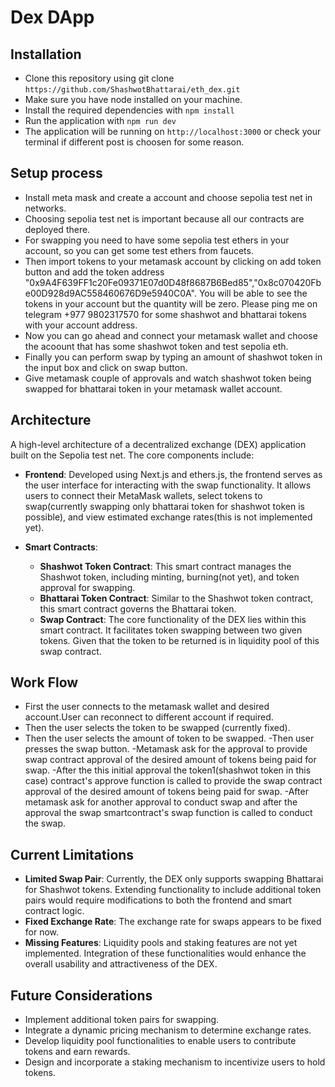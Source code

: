 # Dex DApp

## Installation

- Clone this repository using git clone `https://github.com/ShashwotBhattarai/eth_dex.git`
- Make sure you have node installed on your machine.
- Install the required dependencies with `npm install`
- Run the application with `npm run dev`
- The application will be running on `http://localhost:3000` or check your terminal if different post is choosen for some reason.

## Setup process
- Install meta mask and create a account and choose sepolia test net in networks.
- Choosing sepolia test net is important because all our contracts are deployed there.
- For swapping you need to have some sepolia test ethers in your account, so you can get some test ethers from faucets.
- Then import tokens to your metamask account by clicking on add token button and add the token address "0x9A4F639FF1c20Fe09371E07d0D48f8687B6Bed85","0x8c070420Fbe00D928d9AC558460676D9e5940C0A". You will be able to see the tokens in your account but the quantity will be zero. Please ping me on telegram +977 9802317570 for some shashwot and bhattarai tokens with your account address.
- Now you can go ahead and connect your metamask wallet and choose the acoount that has some shashwot token and test sepolia eth.
- Finally you can perform swap by typing an amount of shashwot token in the input box and click on swap button.
- Give metamask couple of approvals and watch shashwot token being swapped for bhattarai token in your metamask wallet account.


## Architecture

A high-level architecture of a decentralized exchange (DEX) application built on the Sepolia test net. The core components include:

- **Frontend**: Developed using Next.js and ethers.js, the frontend serves as the user interface for interacting with the swap functionality. It allows users to connect their MetaMask wallets, select tokens to swap(currently swapping only bhattarai token for shashwot token is possible), and view estimated exchange rates(this is not implemented yet).
  
- **Smart Contracts**:
  - **Shashwot Token Contract**: This smart contract manages the Shashwot token, including minting, burning(not yet), and token approval for swapping.
  - **Bhattarai Token Contract**: Similar to the Shashwot token contract, this smart contract governs the Bhattarai token.
  - **Swap Contract**: The core functionality of the DEX lies within this smart contract. It facilitates token swapping between two given tokens. Given that the token to be returned is in liquidity pool of this swap contract.


## Work Flow

- First the user connects to the metamask wallet and desired account.User can reconnect to different account if required.
- Then the user selects the token to be swapped (currently fixed).
- Then the user selects the amount of token to be swapped.
-Then user presses the swap button.
-Metamask ask for the approval to provide swap contract approval of the desired amount of tokens being paid for swap.
-After the this initial approval the token1(shashwot token in this case) contract's approve function is called to provide the swap contract approval of the desired amount of tokens being paid for swap.
-After metamask ask for another approval to conduct swap and after the approval the swap smartcontract's swap function is called to conduct the swap.


## Current Limitations

- **Limited Swap Pair**: Currently, the DEX only supports swapping Bhattarai for Shashwot tokens. Extending functionality to include additional token pairs would require modifications to both the frontend and smart contract logic.
- **Fixed Exchange Rate**: The exchange rate for swaps appears to be fixed for now.
- **Missing Features**: Liquidity pools and staking features are not yet implemented. Integration of these functionalities would enhance the overall usability and attractiveness of the DEX.

## Future Considerations

- Implement additional token pairs for swapping.
- Integrate a dynamic pricing mechanism to determine exchange rates.
- Develop liquidity pool functionalities to enable users to contribute tokens and earn rewards.
- Design and incorporate a staking mechanism to incentivize users to hold tokens.

